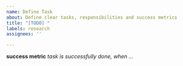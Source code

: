 ```yaml
---
name: Define Task
about: Define clear tasks, responsibilities and success metrics
title: "[TODO] "
labels: research
assignees: ''

---
```


**success metric**
_task is successfully done, when ..._
